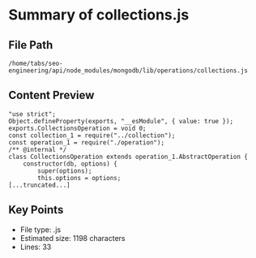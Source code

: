 # Summary of collections.js
  
## File Path
`/home/tabs/seo-engineering/api/node_modules/mongodb/lib/operations/collections.js`

## Content Preview
```
"use strict";
Object.defineProperty(exports, "__esModule", { value: true });
exports.CollectionsOperation = void 0;
const collection_1 = require("../collection");
const operation_1 = require("./operation");
/** @internal */
class CollectionsOperation extends operation_1.AbstractOperation {
    constructor(db, options) {
        super(options);
        this.options = options;
[...truncated...]
```

## Key Points
- File type: .js
- Estimated size: 1198 characters
- Lines: 33
